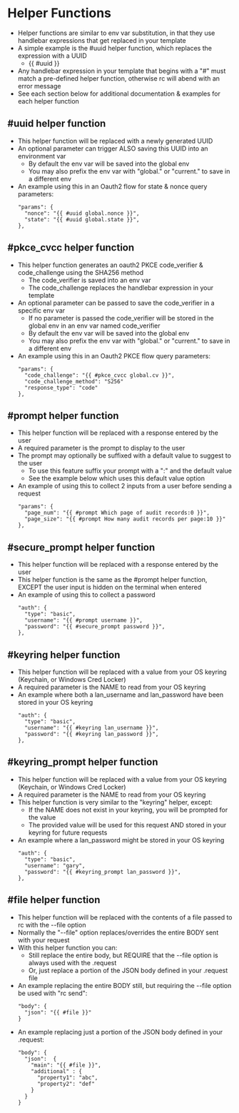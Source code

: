 # Helper Functions
* Helper functions are similar to env var substitution, in that they use handlebar expressions that get replaced in your template
* A simple example is the #uuid helper function, which replaces the expression with a UUID
  * {{ #uuid }}
* Any handlebar expression in your template that begins with a "#" must match a pre-defined helper function, otherwise rc will abend with an error message
* See each section below for additional documentation & examples for each helper function

## #uuid helper function
* This helper function will be replaced with a newly generated UUID
* An optional parameter can trigger ALSO saving this UUID into an environment var
  * By default the env var will be saved into the global env
  * You may also prefix the env var with "global." or "current." to save in a different env
* An example using this in an Oauth2 flow for state & nonce query parameters:
  ```
  "params": {
    "nonce": "{{ #uuid global.nonce }}",
    "state": "{{ #uuid global.state }}",
  },
  ```

## #pkce_cvcc helper function
* This helper function generates an oauth2 PKCE code_verifier & code_challenge using the SHA256 method
  * The code_verifier is saved into an env var
  * The code_challenge replaces the handlebar expression in your template
* An optional parameter can be passed to save the code_verifier in a specific env var
  * If no parameter is passed the code_verifier will be stored in the global env in an env var named code_verifier 
  * By default the env var will be saved into the global env
  * You may also prefix the env var with "global." or "current." to save in a different env
* An example using this in an Oauth2 PKCE flow query parameters:
  ```
  "params": {
    "code_challenge": "{{ #pkce_cvcc global.cv }}",
    "code_challenge_method": "S256"
    "response_type": "code"
  },
  ```

## #prompt helper function
* This helper function will be replaced with a response entered by the user
* A required parameter is the prompt to display to the user
* The prompt may optionally be suffixed with a default value to suggest to the user
  * To use this feature suffix your prompt with a ":" and the default value
  * See the example below which uses this default value option
* An example of using this to collect 2 inputs from a user before sending a request
  ```
  "params": {
    "page_num": "{{ #prompt Which page of audit records:0 }}",
    "page_size": "{{ #prompt How many audit records per page:10 }}"
  },
  ```

## #secure_prompt helper function
* This helper function will be replaced with a response entered by the user
* This helper function is the same as the #prompt helper function, EXCEPT the user input is hidden on the terminal when entered
* An example of using this to collect a password
  ```
  "auth": {
    "type": "basic",
    "username": "{{ #prompt username }}",
    "password": "{{ #secure_prompt password }}",
  },
  ```

## #keyring helper function
* This helper function will be replaced with a value from your OS keyring (Keychain, or Windows Cred Locker)
* A required parameter is the NAME to read from your OS keyring
* An example where both a lan_username and lan_password have been stored in your OS keyring
  ```
  "auth": {
    "type": "basic",
    "username": "{{ #keyring lan_username }}",
    "password": "{{ #keyring lan_password }}",
  },
  ```

## #keyring_prompt helper function
* This helper function will be replaced with a value from your OS keyring (Keychain, or Windows Cred Locker)
* A required parameter is the NAME to read from your OS keyring
* This helper function is very similar to the "keyring" helper, except:
    * If the NAME does not exist in your keyring, you will be prompted for the value
    * The provided value will be used for this request AND stored in your keyring for future requests
* An example where a lan_password might be stored in your OS keyring
  ```
  "auth": {
    "type": "basic",
    "username": "gary",
    "password": "{{ #keyring_prompt lan_password }}",
  },
  ```

## #file helper function
* This helper function will be replaced with the contents of a file passed to rc with the --file option
* Normally the "--file" option replaces/overrides the entire BODY sent with your request
* With this helper function you can:
  * Still replace the entire body, but REQUIRE that the --file option is always used with the .request
  * Or, just replace a portion of the JSON body defined in your .request file
* An example replacing the entire BODY still, but requiring the --file option be used with "rc send":
  ```
  "body": {
    "json": "{{ #file }}"
  }
  ```
* An example replacing just a portion of the JSON body defined in your .request:
  ```
  "body": {
    "json":  {
      "main": "{{ #file }}",
      "additional" : {
        "property1": "abc",
        "property2": "def"
      }
    }
  }
  ```
